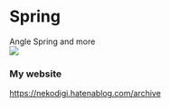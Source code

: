 # Spring
Angle Spring and more<br>
[![](http://img.youtube.com/vi/yyD1JwW3BSc/0.jpg)](http://www.youtube.com/watch?v=yyD1JwW3BSc "")<br>
### My website
https://nekodigi.hatenablog.com/archive
